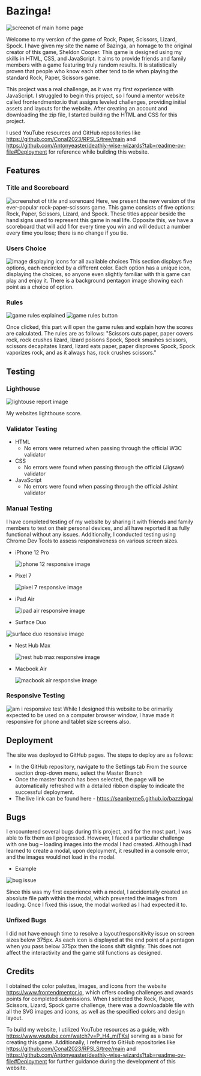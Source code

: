 # Bazinga!
![screenot of main home page](documents/homescreen.png)


Welcome to my version of the game of Rock, Paper, Scissors, Lizard, Spock. I have given my site the name of Bazinga, an homage to the original creator of this game, Sheldon Cooper. This game is designed using my skills in HTML, CSS, and JavaScript. It aims to provide friends and family members with a game featuring truly random results. It is statistically proven that people who know each other tend to tie when playing the standard Rock, Paper, Scissors game.

This project was a real challenge, as it was my first experience with JavaScript. I struggled to begin this project, so I found a mentor website called frontendmentor.io that assigns leveled challenges, providing initial assets and layouts for the website. After creating an account and downloading the zip file, I started building the HTML and CSS for this project.

I used YouTube resources and GitHub repositories like https://github.com/Conal2023/RPSLS/tree/main and https://github.com/Antonyeaster/deathly-wise-wizards?tab=readme-ov-file#Deployment for reference while building this website.


## Features
### Title and Scoreboard
![screenshot of title and sorenoard](documents/title-scoreboard.png)
Here, we present the new version of the ever-popular rock-paper-scissors game. This game consists of five options: Rock, Paper, Scissors, Lizard, and Spock. These titles appear beside the hand signs used to represent this game in real life. Opposite this, we have a scoreboard that will add 1 for every time you win and will deduct a number every time you lose; there is no change if you tie.

### Users Choice 
![image displaying icons for all available choices](documents/users-choice.png)
This section displays five options, each encircled by a different color. Each option has a unique icon, displaying the choices, so anyone even slightly familiar with this game can play and enjoy it. There is a background pentagon image showing each point as a choice of option.

### Rules
![game rules explained](documents/rules.png)
![game rules button](documents/rules-button.png)

Once clicked, this part will open the game rules and explain how the scores are calculated. The rules are as follows: "Scissors cuts paper, paper covers rock, rock crushes lizard, lizard poisons Spock, Spock smashes scissors, scissors decapitates lizard, lizard eats paper, paper disproves Spock, Spock vaporizes rock, and as it always has, rock crushes scissors."


## Testing

### Lighthouse
![lightouse report image](documents/)

My websites lighthouse score.

### Validator Testing
- HTML
   - No errors were returned when passing through the official W3C validator
- CSS
   - No errors were found when passing through the official (Jigsaw) validator
- JavaScript
   - No errors were found when passing through the official Jshint validator

### Manual Testing
I have completed testing of my website by sharing it with friends and family members to test on their personal devices, and all have reported it as fully functional without any issues. Additionally, I conducted testing using Chrome Dev Tools to assess responsiveness on various screen sizes.

- iPhone 12 Pro

  ![iphone 12 responsive image](documents/iphone12pro.png)

- Pixel 7

   ![pixel 7 responsive image](documents/pixel7.png)

- iPad Air

  ![ipad air responsive image](documents/ipadair.png)

- Surface Duo

![surface duo resonsive image](documents/surfaceduo.png)

- Nest Hub Max

  ![nest hub max responsive image](documents/nesthubmax.png)

- Macbook Air

   ![macbook air responsive image](documents/macbookair.png)

### Responsive Testing
 ![am i responsive test](documents/responsive-test.png)
While I designed this website to be orimarily expected to be used on a computer browser window, I have made it responsive for phone and tablet size screens also.

## Deployment

The site was deployed to GitHub pages. The steps to deploy are as follows:
- In the GitHub repository, navigate to the Settings tab
From the source section drop-down menu, select the Master Branch
- Once the master branch has been selected, the page will be automatically refreshed with a detailed ribbon display to indicate the successful deployment.
- The live link can be found here - https://seanbyrne5.github.io/bazzinga/

## Bugs
 I encountered several bugs during this project, and for the most part, I was able to fix them as I progressed. However, I faced a particular challenge with one bug – loading images into the modal I had created. Although I had learned to create a modal, upon deployment, it resulted in a console error, and the images would not load in the modal.
  - Example

 ![bug issue](documents/modal-bug.png)

 Since this was my first experience with a modal, I accidentally created an absolute file path within the modal, which prevented the images from loading. Once I fixed this issue, the modal worked as I had expected it to.

### Unfixed Bugs
I did not have enough time to resolve a layout/responsitivity issue on screen sizes below 375px. As each icon is displayed at the end point of a pentagon when you pass below 375px then the icons shift slightly. This does not affect the interactivity and the game stil functions as designed.


## Credits
I obtained the color palettes, images, and icons from the website https://www.frontendmentor.io, which offers coding challenges and awards points for completed submissions. When I selected the Rock, Paper, Scissors, Lizard, Spock game challenge, there was a downloadable file with all the SVG images and icons, as well as the specified colors and design layout.

To build my website, I utilized YouTube resources as a guide, with https://www.youtube.com/watch?v=P_H4_miTKsI serving as a base for creating this game. Additionally, I referred to GitHub repositories like https://github.com/Conal2023/RPSLS/tree/main and https://github.com/Antonyeaster/deathly-wise-wizards?tab=readme-ov-file#Deployment for further guidance during the development of this website.